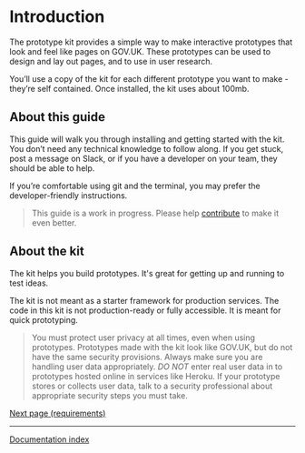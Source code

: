 # Introduction

The prototype kit provides a simple way to make interactive prototypes that look and feel like pages on GOV.UK. These prototypes can be used to design and lay out pages, and to use in user research.

You’ll use a copy of the kit for each different prototype you want to make - they’re self contained. Once installed, the kit uses about 100mb.

## About this guide

This guide will walk you through installing and getting started with the kit. You don’t need any technical knowledge to follow along. If you get stuck, post a message on Slack, or if you have a developer on your team, they should be able to help.

If you’re comfortable using git and the terminal, you may prefer the developer-friendly instructions.

> This guide is a work in progress. Please help [contribute](../../CONTRIBUTING.md) to make it even better.

## About the kit

The kit helps you build prototypes. It's great for getting up and running to test ideas.

The kit is not meant as a starter framework for production services. The code in this kit is not production-ready or fully accessible. It is meant for quick prototyping.

> You must protect user privacy at all times, even when using prototypes. Prototypes made with the kit look like GOV.UK, but do not have the same security provisions. Always make sure you are handling user data appropriately. *DO NOT* enter real user data in to prototypes hosted online in services like Heroku. If your prototype stores or collects user data, talk to a security professional about appropriate security steps you must take.

[Next page (requirements)](requirements.md)

---
[Documentation index](../README.md)